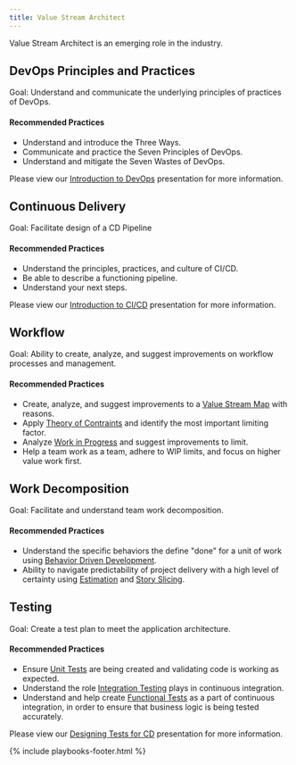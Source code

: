 ```yaml
---
title: Value Stream Architect
---
```



Value Stream Architect is an emerging role in the industry.

## DevOps Principles and Practices

Goal: Understand and communicate the underlying principles of practices of DevOps.

#### Recommended Practices

- Understand and introduce the Three Ways.
- Communicate and practice the Seven Principles of DevOps.
- Understand and mitigate the Seven Wastes of DevOps.

Please view our [Introduction to DevOps](http://devops.walmart.com/presos/intro-to-devops/index.html#/) presentation for more information.

## Continuous Delivery

Goal: Facilitate design of a CD Pipeline

#### Recommended Practices

- Understand the principles, practices, and culture of CI/CD.
- Be able to describe a functioning pipeline.
- Understand your next steps.

Please view our [Introduction to CI/CD](http://devops.walmart.com/presos/intro-to-cd/index.html#/) presentation for more information.

## Workflow

Goal: Ability to create, analyze, and suggest improvements on workflow processes and management.

#### Recommended Practices

- Create, analyze, and suggest improvements to a [Value Stream Map](../vsm.html) with reasons.
- Apply [Theory of Contraints](../identifying-constraints.html) and identify the most important limiting factor.
- Analyze [Work in Progress](../workflow-management/limiting-wip.html) and suggest improvements to limit.
- Help a team work as a team, adhere to WIP limits, and focus on higher value work first.

## Work Decomposition

Goal: Facilitate and understand team work decomposition.

#### Recommended Practices

- Understand the specific behaviors the define "done" for a unit of work using [Behavior Driven Development](../work-decomposition/behavior-driven-development.html).
- Ability to navigate predictability of project delivery with a high level of certainty using [Estimation](../work-decomposition/complexity-workbreakdown.html) and [Story Slicing](../work-decomposition/story-slicing.html).

## Testing

Goal: Create a test plan to meet the application architecture.

#### Recommended Practices

- Ensure [Unit Tests](../testing-process/unit-testing.html) are being created and validating code is working as expected.
- Understand the role [Integration Testing](../testing-process/integration-testing.html) plays in continuous integration.
- Understand and help create [Functional Tests](../testing-process/functional-testing.html) as a part of continuous integration, in order to ensure that business logic is being tested accurately.

Please view our [Designing Tests for CD](http://devops.walmart.com/presos/testing-for-cd/index.html#/) presentation for more information.

{% include playbooks-footer.html %}

